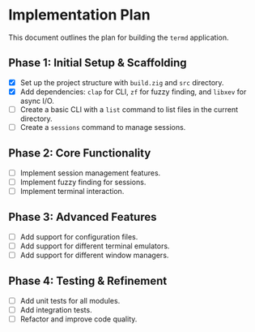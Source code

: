 # Implementation Plan

This document outlines the plan for building the `termd` application.

## Phase 1: Initial Setup & Scaffolding

- [X] Set up the project structure with `build.zig` and `src` directory.
- [X] Add dependencies: `clap` for CLI, `zf` for fuzzy finding, and `libxev` for async I/O.
- [ ] Create a basic CLI with a `list` command to list files in the current directory.
- [ ] Create a `sessions` command to manage sessions.

## Phase 2: Core Functionality

- [ ] Implement session management features.
- [ ] Implement fuzzy finding for sessions.
- [ ] Implement terminal interaction.

## Phase 3: Advanced Features

- [ ] Add support for configuration files.
- [ ] Add support for different terminal emulators.
- [ ] Add support for different window managers.

## Phase 4: Testing & Refinement

- [ ] Add unit tests for all modules.
- [ ] Add integration tests.
- [ ] Refactor and improve code quality.